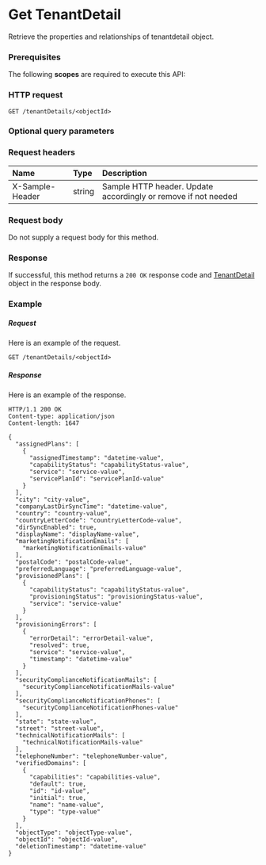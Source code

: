 # Get TenantDetail

Retrieve the properties and relationships of tenantdetail object.
### Prerequisites
The following **scopes** are required to execute this API: 
### HTTP request
<!-- { "blockType": "ignored" } -->
```http
GET /tenantDetails/<objectId>
```
### Optional query parameters

### Request headers
| Name       | Type | Description|
|:-----------|:------|:----------|
| X-Sample-Header  | string  | Sample HTTP header. Update accordingly or remove if not needed|

### Request body
Do not supply a request body for this method.
### Response
If successful, this method returns a `200 OK` response code and [TenantDetail](../resources/tenantdetail.md) object in the response body.
### Example
##### Request
Here is an example of the request.
<!-- {
  "blockType": "request",
  "name": "get_tenantdetail"
}-->
```http
GET /tenantDetails/<objectId>
```
##### Response
Here is an example of the response.
<!-- {
  "blockType": "response",
  "truncated": false,
  "@odata.type": "microsoft.graph.tenantdetail"
} -->
```http
HTTP/1.1 200 OK
Content-type: application/json
Content-length: 1647

{
  "assignedPlans": [
    {
      "assignedTimestamp": "datetime-value",
      "capabilityStatus": "capabilityStatus-value",
      "service": "service-value",
      "servicePlanId": "servicePlanId-value"
    }
  ],
  "city": "city-value",
  "companyLastDirSyncTime": "datetime-value",
  "country": "country-value",
  "countryLetterCode": "countryLetterCode-value",
  "dirSyncEnabled": true,
  "displayName": "displayName-value",
  "marketingNotificationEmails": [
    "marketingNotificationEmails-value"
  ],
  "postalCode": "postalCode-value",
  "preferredLanguage": "preferredLanguage-value",
  "provisionedPlans": [
    {
      "capabilityStatus": "capabilityStatus-value",
      "provisioningStatus": "provisioningStatus-value",
      "service": "service-value"
    }
  ],
  "provisioningErrors": [
    {
      "errorDetail": "errorDetail-value",
      "resolved": true,
      "service": "service-value",
      "timestamp": "datetime-value"
    }
  ],
  "securityComplianceNotificationMails": [
    "securityComplianceNotificationMails-value"
  ],
  "securityComplianceNotificationPhones": [
    "securityComplianceNotificationPhones-value"
  ],
  "state": "state-value",
  "street": "street-value",
  "technicalNotificationMails": [
    "technicalNotificationMails-value"
  ],
  "telephoneNumber": "telephoneNumber-value",
  "verifiedDomains": [
    {
      "capabilities": "capabilities-value",
      "default": true,
      "id": "id-value",
      "initial": true,
      "name": "name-value",
      "type": "type-value"
    }
  ],
  "objectType": "objectType-value",
  "objectId": "objectId-value",
  "deletionTimestamp": "datetime-value"
}
```

<!-- uuid: 56e07189-25b9-4825-b100-635410d2b801
2015-10-19 09:46:37 UTC -->
<!-- {
  "type": "#page.annotation",
  "description": "Get TenantDetail",
  "keywords": "",
  "section": "documentation",
  "tocPath": ""
}-->